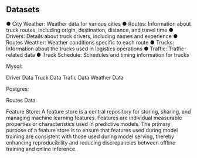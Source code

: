 ## Datasets



● City Weather: Weather data for various cities
● Routes: Information about truck routes, including origin, destination, distance,
 and travel time
● Drivers: Details about truck drivers, including names and experience
● Routes Weather: Weather conditions specific to each route
● Trucks: Information about the trucks used in logistics operations
● Traffic: Traffic-related data
● Truck Schedule: Schedules and timing information for trucks


Mysql:

Driver Data
Truck Data
Trafic Data
Weather Data

Postgres:

Routes Data


Feature Store: A feature store is a central repository for storing, sharing, and managing machine learning features.  Features are individual measurable properties or characteristics used in predictive models. The primary purpose of a feature store is to ensure that features used during model training are consistent with those used during model serving, thereby enhancing reproducibility and reducing discrepancies between offline training and online inference.
